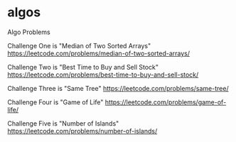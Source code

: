 # algos
Algo Problems

Challenge One is "Median of Two Sorted Arrays" https://leetcode.com/problems/median-of-two-sorted-arrays/

Challenge Two is "Best Time to Buy and Sell Stock" https://leetcode.com/problems/best-time-to-buy-and-sell-stock/

Challenge Three is "Same Tree" https://leetcode.com/problems/same-tree/

Challenge Four is "Game of Life" https://leetcode.com/problems/game-of-life/

Challenge Five is "Number of Islands" https://leetcode.com/problems/number-of-islands/